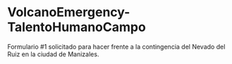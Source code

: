 # VolcanoEmergency-TalentoHumanoCampo
Formulario #1 solicitado para hacer frente a la contingencia del Nevado del Ruiz en la ciudad de Manizales.
